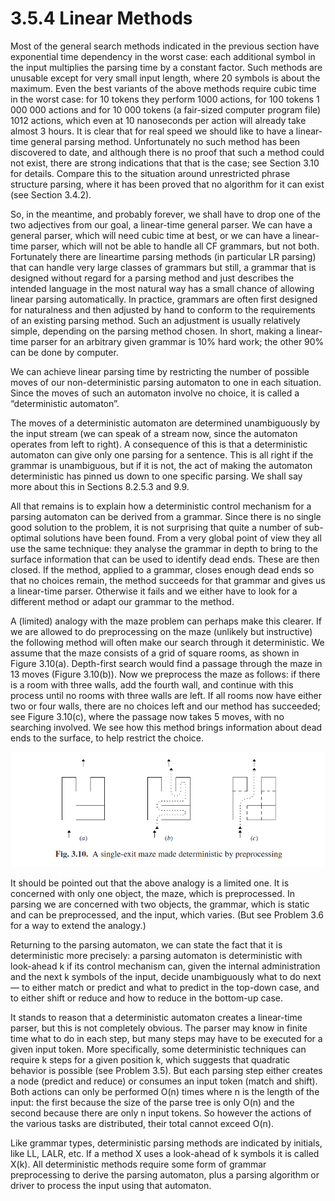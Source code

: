# 3.5.4 Linear Methods

Most of the general search methods indicated in the previous section have exponential
time dependency in the worst case: each additional symbol in the input multiplies
the parsing time by a constant factor. Such methods are unusable except for very
small input length, where 20 symbols is about the maximum. Even the best variants
of the above methods require cubic time in the worst case: for 10 tokens they perform
1000 actions, for 100 tokens 1 000 000 actions and for 10 000 tokens (a fair-sized computer program file) 1012 actions, which even at 10 nanoseconds per action will
already take almost 3 hours. It is clear that for real speed we should like to have a
linear-time general parsing method. Unfortunately no such method has been discovered
to date, and although there is no proof that such a method could not exist, there
are strong indications that that is the case; see Section 3.10 for details. Compare
this to the situation around unrestricted phrase structure parsing, where it has been
proved that no algorithm for it can exist (see Section 3.4.2).

So, in the meantime, and probably forever, we shall have to drop one of the two
adjectives from our goal, a linear-time general parser. We can have a general parser,
which will need cubic time at best, or we can have a linear-time parser, which will
not be able to handle all CF grammars, but not both. Fortunately there are lineartime
parsing methods (in particular LR parsing) that can handle very large classes of
grammars but still, a grammar that is designed without regard for a parsing method
and just describes the intended language in the most natural way has a small chance
of allowing linear parsing automatically. In practice, grammars are often first designed
for naturalness and then adjusted by hand to conform to the requirements
of an existing parsing method. Such an adjustment is usually relatively simple, depending
on the parsing method chosen. In short, making a linear-time parser for an
arbitrary given grammar is 10% hard work; the other 90% can be done by computer.

We can achieve linear parsing time by restricting the number of possible moves
of our non-deterministic parsing automaton to one in each situation. Since the moves
of such an automaton involve no choice, it is called a “deterministic automaton”.

The moves of a deterministic automaton are determined unambiguously by the
input stream (we can speak of a stream now, since the automaton operates from left
to right). A consequence of this is that a deterministic automaton can give only one
parsing for a sentence. This is all right if the grammar is unambiguous, but if it is
not, the act of making the automaton deterministic has pinned us down to one specific
parsing. We shall say more about this in Sections 8.2.5.3 and 9.9.

All that remains is to explain how a deterministic control mechanism for a parsing
automaton can be derived from a grammar. Since there is no single good solution to
the problem, it is not surprising that quite a number of sub-optimal solutions have
been found. From a very global point of view they all use the same technique: they
analyse the grammar in depth to bring to the surface information that can be used
to identify dead ends. These are then closed. If the method, applied to a grammar,
closes enough dead ends so that no choices remain, the method succeeds for that
grammar and gives us a linear-time parser. Otherwise it fails and we either have to
look for a different method or adapt our grammar to the method.

A (limited) analogy with the maze problem can perhaps make this clearer. If we
are allowed to do preprocessing on the maze (unlikely but instructive) the following
method will often make our search through it deterministic. We assume that the
maze consists of a grid of square rooms, as shown in Figure 3.10(a). Depth-first
search would find a passage through the maze in 13 moves (Figure 3.10(b)). Now we
preprocess the maze as follows: if there is a room with three walls, add the fourth
wall, and continue with this process until no rooms with three walls are left. If all
rooms now have either two or four walls, there are no choices left and our method has succeeded; see Figure 3.10(c), where the passage now takes 5 moves, with no
searching involved. We see how this method brings information about dead ends to
the surface, to help restrict the choice.

![图Fig 3.10](../../img/3.5.4_7-Fig.3.10.png)

It should be pointed out that the above analogy is a limited one. It is concerned
with only one object, the maze, which is preprocessed. In parsing we are concerned
with two objects, the grammar, which is static and can be preprocessed, and the input,
which varies. (But see Problem 3.6 for a way to extend the analogy.)

Returning to the parsing automaton, we can state the fact that it is deterministic
more precisely: a parsing automaton is deterministic with look-ahead k if its control
mechanism can, given the internal administration and the next k symbols of the input,
decide unambiguously what to do next — to either match or predict and what to
predict in the top-down case, and to either shift or reduce and how to reduce in the
bottom-up case.

It stands to reason that a deterministic automaton creates a linear-time parser,
but this is not completely obvious. The parser may know in finite time what to do
in each step, but many steps may have to be executed for a given input token. More
specifically, some deterministic techniques can require k steps for a given position
k, which suggests that quadratic behavior is possible (see Problem 3.5). But each
parsing step either creates a node (predict and reduce) or consumes an input token
(match and shift). Both actions can only be performed O(n) times where n is the
length of the input: the first because the size of the parse tree is only O(n) and the
second because there are only n input tokens. So however the actions of the various
tasks are distributed, their total cannot exceed O(n).

Like grammar types, deterministic parsing methods are indicated by initials, like
LL, LALR, etc. If a method X uses a look-ahead of k symbols it is called X(k). All
deterministic methods require some form of grammar preprocessing to derive the
parsing automaton, plus a parsing algorithm or driver to process the input using that
automaton.